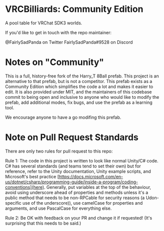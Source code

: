 # VRCBilliards: Community Edition

A pool table for VRChat SDK3 worlds.

If you'd like to get in touch with the repo maintainer:

@FairlySadPanda on Twitter
FairlySadPanda#9528 on Discord

# Notes on "Community"

This is a full, history-free fork of the Harry_T 8Ball prefab. This project is an alternative to that prefab, but is not a competitor. This prefab exists as a Community Edition which simplifies the code a lot and makes it easier to edit. It is also provided under MIT, and the maintainers of this codebase commit to being open and inclusive to anyone who would like to modify the prefab, add additional modes, fix bugs, and use the prefab as a learning tool.

We encourage anyone to have a go modifing this prefab.

# Note on Pull Request Standards

There are only two rules for pull request to this repo:

Rule 1: The code in this project is written to look like normal Unity/C# code. C# has several standards (and teams tend to set their own) but for reference, refer to the Unity documentation, Unity example scripts, and Microsoft's best practice [https://docs.microsoft.com/en-us/dotnet/csharp/programming-guide/inside-a-program/coding-conventions](here). Generally, put variables at the top of the behaviour, avoid using underscore ahead of properties and methods unless it's a public method that needs to be non-RPCable for security reasons (a Udon-specific use of the underscore)), use
camelCase for properties and arguments, and use PascalCase for everything else.

Rule 2: Be OK with feedback on your PR and change it if requested! (It's surprising that this needs to be said.)
